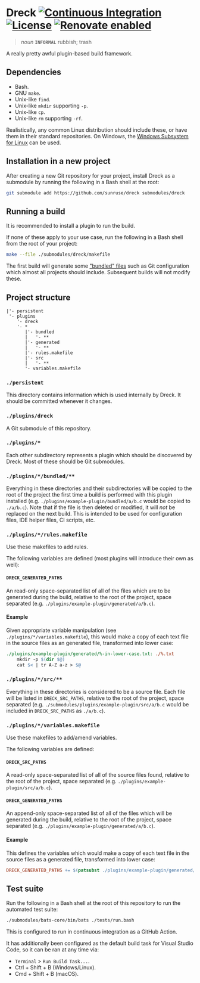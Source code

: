 # Dreck [![Continuous Integration](https://github.com/sunruse/dreck/workflows/Continuous%20Integration/badge.svg)](https://github.com/sunruse/dreck/actions) [![License](https://img.shields.io/github/license/sunruse/dreck.svg)](https://github.com/sunruse/dreck/blob/master/license) [![Renovate enabled](https://img.shields.io/badge/renovate-enabled-brightgreen.svg)](https://renovatebot.com/)

> _noun_ **`INFORMAL`** rubbish; trash

A really pretty awful plugin-based build framework.

## Dependencies

- Bash.
- GNU `make`.
- Unix-like `find`.
- Unix-like `mkdir` supporting `-p`.
- Unix-like `cp`.
- Unix-like `rm` supporting `-rf`.

Realistically, any common Linux distribution should include these, or have them in their standard repositories.  On Windows, the [Windows Subsystem for Linux](https://docs.microsoft.com/en-us/windows/wsl/about) can be used.

## Installation in a new project

After creating a new Git repository for your project, install Dreck as a submodule by running the following in a Bash shell at the root:

```bash
git submodule add https://github.com/sunruse/dreck submodules/dreck
```

## Running a build

It is recommended to install a plugin to run the build.

If none of these apply to your use case, run the following in a Bash shell from the root of your project:

```bash
make --file ./submodules/dreck/makefile
```

The first build will generate some ["bundled" files](./bundled) such as Git configuration which almost all projects should include.  Subsequent builds will not modify these.

## Project structure

```
|'- persistent
 '- plugins
    '- dreck
    '- *
       |'- bundled
       |   '- **
       |'- generated
       |   '- **
       |'- rules.makefile
       |'- src
       |   '- **
       '- variables.makefile
```

### `./persistent`

This directory contains information which is used internally by Dreck.  It should be committed whenever it changes.

### `./plugins/dreck`

A Git submodule of this repository.

### `./plugins/*`

Each other subdirectory represents a plugin which should be discovered by Dreck.  Most of these should be Git submodules.

### `./plugins/*/bundled/**`

Everything in these directories and their subdirectories will be copied to the root of the project the first time a build is performed with this plugin installed (e.g. `./plugins/example-plugin/bundled/a/b.c` would be copied to `./a/b.c`).  Note that if the file is then deleted or modified, it will _not_ be replaced on the next build.  This is intended to be used for configuration files, IDE helper files, CI scripts, etc.

### `./plugins/*/rules.makefile`

Use these makefiles to add rules.

The following variables are defined (most plugins will introduce their own as well):

#### `DRECK_GENERATED_PATHS`

An read-only space-separated list of all of the files which are to be generated during the build, relative to the root of the project, space separated (e.g. `./plugins/example-plugin/generated/a/b.c`).

#### Example

Given appropriate variable manipulation (see `./plugins/*/variables.makefile`), this would make a copy of each text file in the source files as an generated file, transformed into lower case:

```makefile
./plugins/example-plugin/generated/%-in-lower-case.txt: ./%.txt
	mkdir -p $(dir $@)
	cat $< | tr A-Z a-z > $@
```

### `./plugins/*/src/**`

Everything in these directories is considered to be a source file.  Each file will be listed in `DRECK_SRC_PATHS`, relative to the root of the project, space separated (e.g. `./submodules/plugins/example-plugin/src/a/b.c` would be included in `DRECK_SRC_PATHS` as `./a/b.c`).

### `./plugins/*/variables.makefile`

Use these makefiles to add/amend variables.

The following variables are defined:

#### `DRECK_SRC_PATHS`

A read-only space-separated list of all of the source files found, relative to the root of the project, space separated (e.g. `./plugins/example-plugin/src/a/b.c`).

#### `DRECK_GENERATED_PATHS`

An append-only space-separated list of all of the files which will be generated during the build, relative to the root of the project, space separated (e.g. `./plugins/example-plugin/generated/a/b.c`).

#### Example

This defines the variables which would make a copy of each text file in the source files as a generated file, transformed into lower case:

```makefile
DRECK_GENERATED_PATHS += $(patsubst ./plugins/example-plugin/generated/%.txt, ./%-in-lower-case.txt, $(filter ./%.txt, $(DRECK_SRC_PATHS)))
```

## Test suite

Run the following in a Bash shell at the root of this repository to run the automated test suite:

```bash
./submodules/bats-core/bin/bats ./tests/run.bash
```

This is configured to run in continuous integration as a GitHub Action.

It has additionally been configured as the default build task for Visual Studio Code, so it can be ran at any time via:

- `Terminal` > `Run Build Task...`.
- Ctrl + Shift + B (Windows/Linux).
- Cmd + Shift + B (macOS).
